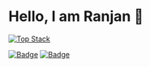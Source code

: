 <!--
### Hey there 👋

- 🔭 I’m currently working on Angular, Node and Express
- 🌱 I’m currently working at Iron-IQ
- 👯 I’m looking to collaborate on POC's
- 🤔 Reach me on linkedin: https://www.linkedin.com/in/ranjanraghavendra/
- 💬 Ask me about anything
- 📫 How to reach me: ranjanr46@gmail.com
- 😄 Pronouns: Rise and Shine
- ⚡ Fun fact: I'm ambidextrous!


**ranjanraghavendra/ranjanraghavendra** is a ✨ _special_ ✨ repository because its `README.md` (this file) appears on your GitHub profile.

Here are some ideas to get you started:




<a href="https://app.daily.dev/ranjanr46"><img src="https://api.daily.dev/devcards/c530b6eb5fae41e983b6f95b692ea73f.png?r=6cj" width="300" alt="Ranjan Raghavendra's Dev Card"/></a>
-->

# Hello, I am Ranjan 👋

[![Top Stack](https://widget.realdeveloper.pro/api/top?stack=Node.js,Go,Python)](https://github.com/ranjanraghavendra)

[![Badge](https://widget.realdeveloper.pro/api/badge?title=Languages%20and%20Framework&badges=JavaScript,Angular,Go,Node.js,Express.js,Python,Socket.io,MongoDB,Redis,Bootstrap)](https://github.com/ranjanraghavendra)
[![Badge](https://widget.realdeveloper.pro/api/badge?title=Database%20and%20DevOps&badges=MySQL,MongoDB,DynamoDB,Mongoose,AWS%20EC2,AWS%20S3,AWS%20Route%2053,AWS%20RDS,Git,GitHub,Bitbucket)](https://github.com/ranjanraghavendra)


